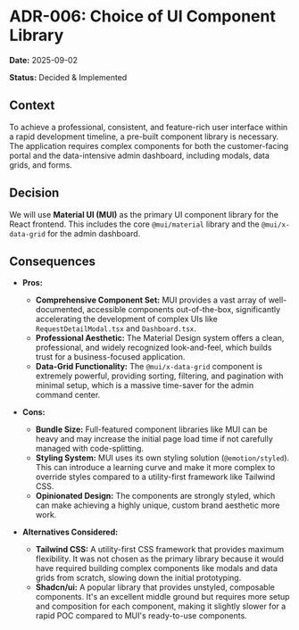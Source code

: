 # ADR-006: Choice of UI Component Library

**Date:** 2025-09-02

**Status:** Decided & Implemented

## Context

To achieve a professional, consistent, and feature-rich user interface within a rapid development timeline, a pre-built component library is necessary. The application requires complex components for both the customer-facing portal and the data-intensive admin dashboard, including modals, data grids, and forms.

## Decision

We will use **Material UI (MUI)** as the primary UI component library for the React frontend. This includes the core `@mui/material` library and the `@mui/x-data-grid` for the admin dashboard.

## Consequences

*   **Pros:**
    *   **Comprehensive Component Set:** MUI provides a vast array of well-documented, accessible components out-of-the-box, significantly accelerating the development of complex UIs like `RequestDetailModal.tsx` and `Dashboard.tsx`.
    *   **Professional Aesthetic:** The Material Design system offers a clean, professional, and widely recognized look-and-feel, which builds trust for a business-focused application.
    *   **Data-Grid Functionality:** The `@mui/x-data-grid` component is extremely powerful, providing sorting, filtering, and pagination with minimal setup, which is a massive time-saver for the admin command center.

*   **Cons:**
    *   **Bundle Size:** Full-featured component libraries like MUI can be heavy and may increase the initial page load time if not carefully managed with code-splitting.
    *   **Styling System:** MUI uses its own styling solution (`@emotion/styled`). This can introduce a learning curve and make it more complex to override styles compared to a utility-first framework like Tailwind CSS.
    *   **Opinionated Design:** The components are strongly styled, which can make achieving a highly unique, custom brand aesthetic more work.

*   **Alternatives Considered:**
    *   **Tailwind CSS:** A utility-first CSS framework that provides maximum flexibility. It was not chosen as the primary library because it would have required building complex components like modals and data grids from scratch, slowing down the initial prototyping.
    *   **Shadcn/ui:** A popular library that provides unstyled, composable components. It's an excellent middle ground but requires more setup and composition for each component, making it slightly slower for a rapid POC compared to MUI's ready-to-use components.